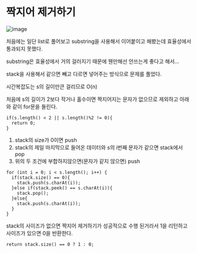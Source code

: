# 짝지어 제거하기

![image](https://user-images.githubusercontent.com/38740455/129237475-6e315763-5bf3-4fc0-9a78-68a80accd1e8.png)

처음에는 일단 list로 풀어보고 substring을 사용해서 이어붙이고 해봤는데 효율성에서 통과되지 못했다.

substring은 효율성에서 거의 걸러지기 때문에 웬만해선 안쓰는게 좋다고 해서...

stack을 사용해서 같으면 빼고 다르면 넣어주는 방식으로 문제를 풀었다.

시간복잡도는 s의 길이만큰 걸리므로 O(n)

처음에 s의 길이가 2보다 작거나 홀수이면 짝지어지는 문자가 없으므로 제외하고 아래와 같이 for문을 돌린다.
```
if(s.length() < 2 || s.length()%2 != 0){
  return 0;
}
```

1. stack의 size가 0이면 push
2. stack의 제일 마지막으로 들어온 데이터와 s의 i번째 문자가 같으면 stack에서 pop
3. 위의 두 조건에 부합하지않으면(문자가 같지 않으면) push
```
for (int i = 0; i < s.length(); i++) {
  if(stack.size() == 0){
    stack.push(s.charAt(i));
  }else if(stack.peek() == s.charAt(i)){
    stack.pop();
  }else{
    stack.push(s.charAt(i));
  }
}
```

stack의 사이즈가 없으면 짝지어 제거하기가 성공적으로 수행 된거라서 1을 리턴하고 사이즈가 있으면 0을 반환한다.
```
return stack.size() == 0 ? 1 : 0;
```

